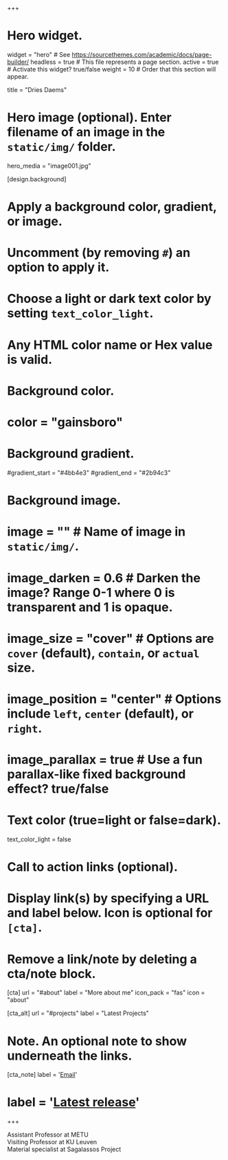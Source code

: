 +++
# Hero widget.
widget = "hero"  # See https://sourcethemes.com/academic/docs/page-builder/
headless = true  # This file represents a page section.
active = true  # Activate this widget? true/false
weight = 10  # Order that this section will appear.

title = "Dries Daems"

# Hero image (optional). Enter filename of an image in the `static/img/` folder.
hero_media = "image001.jpg"

[design.background]
  # Apply a background color, gradient, or image.
  #   Uncomment (by removing `#`) an option to apply it.
  #   Choose a light or dark text color by setting `text_color_light`.
  #   Any HTML color name or Hex value is valid.

  # Background color.
  # color = "gainsboro"
  
  # Background gradient.
  #gradient_start = "#4bb4e3"
  #gradient_end = "#2b94c3"
  
  # Background image.
  # image = ""  # Name of image in `static/img/`.
  # image_darken = 0.6  # Darken the image? Range 0-1 where 0 is transparent and 1 is opaque.
  # image_size = "cover"  #  Options are `cover` (default), `contain`, or `actual` size.
  # image_position = "center"  # Options include `left`, `center` (default), or `right`.
  # image_parallax = true  # Use a fun parallax-like fixed background effect? true/false
  
  # Text color (true=light or false=dark).
  text_color_light = false

# Call to action links (optional).
#   Display link(s) by specifying a URL and label below. Icon is optional for `[cta]`.
#   Remove a link/note by deleting a cta/note block.
[cta]
  url = "#about"
  label = "More about me"
  icon_pack = "fas"
  icon = "about"
  
[cta_alt]
  url = "#projects"
  label = "Latest Projects"

# Note. An optional note to show underneath the links.
[cta_note]
  label = '<a href="mailto:daems.dries@gmail.com">Email</a>'


# label = '<a class="js-github-release" href="https://sourcethemes.com/academic/updates" data-repo="gcushen/hugo-academic">Latest release<!-- V --></a>'

+++

Assistant Professor at METU  
Visiting Professor at KU Leuven  
Material specialist at Sagalassos Project

